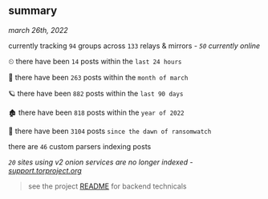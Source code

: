 
## summary
_march 26th, 2022_

currently tracking `94` groups across `133` relays & mirrors - _`50` currently online_

⏲ there have been `14` posts within the `last 24 hours`

🦈 there have been `263` posts within the `month of march`

🪐 there have been `882` posts within the `last 90 days`

🏚 there have been `818` posts within the `year of 2022`

🦕 there have been `3104` posts `since the dawn of ransomwatch`

there are `46` custom parsers indexing posts

_`20` sites using v2 onion services are no longer indexed - [support.torproject.org](https://support.torproject.org/onionservices/v2-deprecation/)_

> see the project [README](https://github.com/thetanz/ransomwatch#ransomwatch--) for backend technicals
